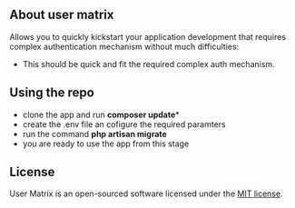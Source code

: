

## About user matrix

Allows you to quickly kickstart your application development that requires complex authentication mechanism without much difficulties:

- This should be quick and fit the required complex auth mechanism.

## Using the repo
- clone the app and run **composer update***
- create the .env file an cofigure the required paramters
- run the command **php artisan migrate**
- you are ready to use the app from this stage

## License

User Matrix is an open-sourced software licensed under the [MIT license](https://opensource.org/licenses/MIT).
